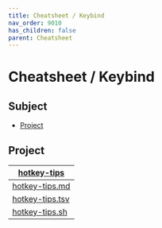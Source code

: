 ```yaml
---
title: Cheatsheet / Keybind
nav_order: 9010
has_children: false
parent: Cheatsheet
---
```



# Cheatsheet / Keybind




## Subject

* [Project](#project)




## Project

| [hotkey-tips](https://github.com/samwhelp/fedora-xfce-adjustment/tree/main/project/gen/hotkey-tips) |
| ----------- |
| [hotkey-tips.md](https://github.com/samwhelp/fedora-xfce-adjustment/blob/main/project/gen/hotkey-tips/dist/locale/en_US/hotkey-tips.md) |
| [hotkey-tips.tsv](https://github.com/samwhelp/fedora-xfce-adjustment/blob/main/project/gen/hotkey-tips/dist/locale/en_US/hotkey-tips.tsv) |
| [hotkey-tips.sh](https://github.com/samwhelp/fedora-xfce-adjustment/blob/main/project/gen/hotkey-tips/dist/locale/en_US/hotkey-tips.sh) |
